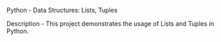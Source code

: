 Python - Data Structures: Lists, Tuples

Description -
This project demonstrates the usage of Lists and Tuples in Python.
